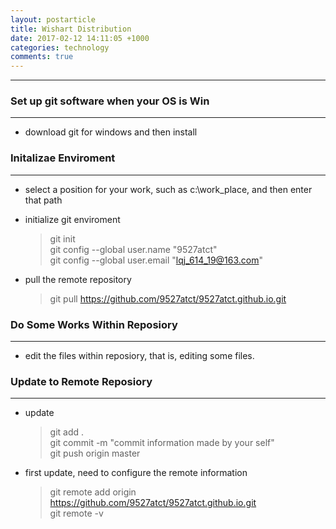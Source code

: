 ```yaml
---
layout: postarticle
title: Wishart Distribution
date: 2017-02-12 14:11:05 +1000
categories: technology
comments: true
---
```


----------

### Set up git software when your OS is Win ###
-----------------
+ download git for windows and then install

### Initalizae Enviroment ###
-----------------------------

+ select a position for your work, such as c:\\work_place, and then enter that path

+ initialize git enviroment
    > git init  
    > git config --global user.name "9527atct"  
    > git config --global user.email "lqj_614_19@163.com"  

+ pull the remote repository
    > git pull https://github.com/9527atct/9527atct.github.io.git

### Do Some Works Within Reposiory ###
--------------------------------------
+ edit the files within reposiory, that is, editing some files.

### Update to Remote Reposiory ###
----------------------------------
+ update  
    > git add .  
    > git commit -m "commit information made by your self"  
    > git push origin master  

+ first update, need to configure the remote information
    > git remote add origin https://github.com/9527atct/9527atct.github.io.git   
    > git remote -v
